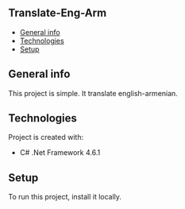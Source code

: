 ## Translate-Eng-Arm
* [General info](#general-info)
* [Technologies](#technologies)
* [Setup](#setup)

## General info
This project is simple. It translate english-armenian.
	
## Technologies
Project is created with:
* C# .Net Framework 4.6.1
	
## Setup
To run this project, install it locally.
